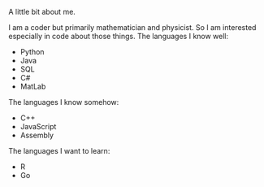 A little bit about me.

I am a coder but primarily mathematician and physicist. So I am interested especially in code about those things. The languages I know well:

- Python
- Java
- SQL
- C#
- MatLab

The languages I know somehow:
- C++
- JavaScript
- Assembly

The languages I want to learn:
- R
- Go
